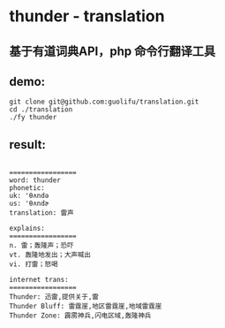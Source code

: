 # thunder - translation
## 基于有道词典API，php 命令行翻译工具

## demo:
    git clone git@github.com:guolifu/translation.git
    cd ./translation
    ./fy thunder

## result:
```

=================
word: thunder
phonetic:
uk: 'θʌndə
us: 'θʌndɚ
translation: 雷声

explains:
=================
n. 雷；轰隆声；恐吓
vt. 轰隆地发出；大声喊出
vi. 打雷；怒喝

internet trans:
=================
Thunder: 迅雷,提供关于,雷
Thunder Bluff: 雷霆崖,地区雷霆崖,地域雷霆崖
Thunder Zone: 霹雳神兵,闪电区域,轰隆神兵

```
